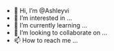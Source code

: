 - 👋 Hi, I’m @Ashleyvi
- 👀 I’m interested in ...
- 🌱 I’m currently learning ...
- 💞️ I’m looking to collaborate on ...
- 📫 How to reach me ...

<!---
Ashleyvi/Ashleyvi is a ✨ special ✨ repository because its `README.md` (this file) appears on your GitHub profile.
You can click the Preview link to take a look at your changes.
--->
